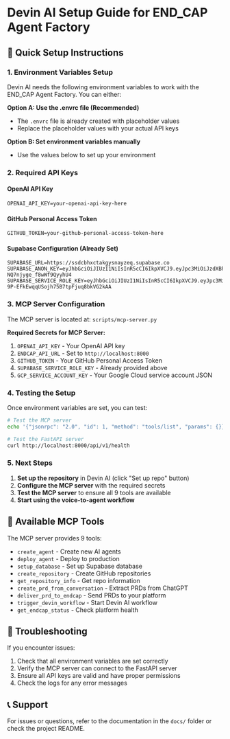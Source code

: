 # Devin AI Setup Guide for END_CAP Agent Factory

## 🚀 Quick Setup Instructions

### 1. Environment Variables Setup
Devin AI needs the following environment variables to work with the END_CAP Agent Factory. You can either:

**Option A: Use the .envrc file (Recommended)**
- The `.envrc` file is already created with placeholder values
- Replace the placeholder values with your actual API keys

**Option B: Set environment variables manually**
- Use the values below to set up your environment

### 2. Required API Keys

#### OpenAI API Key
```
OPENAI_API_KEY=your-openai-api-key-here
```

#### GitHub Personal Access Token
```
GITHUB_TOKEN=your-github-personal-access-token-here
```

#### Supabase Configuration (Already Set)
```
SUPABASE_URL=https://ssdcbhxctakgysnayzeq.supabase.co
SUPABASE_ANON_KEY=eyJhbGciOiJIUzI1NiIsInR5cCI6IkpXVCJ9.eyJpc3MiOiJzdXBhYmFzZSIsInJlZiI6InNzZGNiaHhjdGFrZ3lzbmF5emVxIiwicm9sZSI6ImFub24iLCJpYXQiOjE3NTk2MjE0MzksImV4cCI6MjA3NTE5NzQzOX0.vVzLvTyxtdn3NNKUK6Vrx-NQ7njyge_f8wWf9QyyhU4
SUPABASE_SERVICE_ROLE_KEY=eyJhbGciOiJIUzI1NiIsInR5cCI6IkpXVCJ9.eyJpc3MiOiJzdXBhYmFzZSIsInJlZiI6InNzZGNiaHhjdGFrZ3lzbmF5emVxIiwicm9sZSI6InNlcnZpY2Vfcm9sZSIsImiYXQiOjE3NTk2MjE0MzksImV4cCI6MjA3NTE5NzQzOX0.cVmNis52-9P-EFkEwqqUSojh75B7tpFjuq8bkVG2kAA
```

### 3. MCP Server Configuration

The MCP server is located at: `scripts/mcp-server.py`

**Required Secrets for MCP Server:**
1. `OPENAI_API_KEY` - Your OpenAI API key
2. `ENDCAP_API_URL` - Set to `http://localhost:8000`
3. `GITHUB_TOKEN` - Your GitHub Personal Access Token
4. `SUPABASE_SERVICE_ROLE_KEY` - Already provided above
5. `GCP_SERVICE_ACCOUNT_KEY` - Your Google Cloud service account JSON

### 4. Testing the Setup

Once environment variables are set, you can test:

```bash
# Test the MCP server
echo '{"jsonrpc": "2.0", "id": 1, "method": "tools/list", "params": {}}' | python3 scripts/mcp-server.py

# Test the FastAPI server
curl http://localhost:8000/api/v1/health
```

### 5. Next Steps

1. **Set up the repository** in Devin AI (click "Set up repo" button)
2. **Configure the MCP server** with the required secrets
3. **Test the MCP server** to ensure all 9 tools are available
4. **Start using the voice-to-agent workflow**

## 🎯 Available MCP Tools

The MCP server provides 9 tools:
- `create_agent` - Create new AI agents
- `deploy_agent` - Deploy to production
- `setup_database` - Set up Supabase database
- `create_repository` - Create GitHub repositories
- `get_repository_info` - Get repo information
- `create_prd_from_conversation` - Extract PRDs from ChatGPT
- `deliver_prd_to_endcap` - Send PRDs to your platform
- `trigger_devin_workflow` - Start Devin AI workflow
- `get_endcap_status` - Check platform health

## 🔧 Troubleshooting

If you encounter issues:
1. Check that all environment variables are set correctly
2. Verify the MCP server can connect to the FastAPI server
3. Ensure all API keys are valid and have proper permissions
4. Check the logs for any error messages

## 📞 Support

For issues or questions, refer to the documentation in the `docs/` folder or check the project README.
